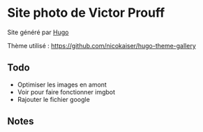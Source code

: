 # Site photo de Victor Prouff

Site généré par [Hugo](https://gohugo.io/)

Thème utilisé : https://github.com/nicokaiser/hugo-theme-gallery

## Todo
- Optimiser les images en amont
- Voir pour faire fonctionner imgbot
- Rajouter le fichier google


## Notes


